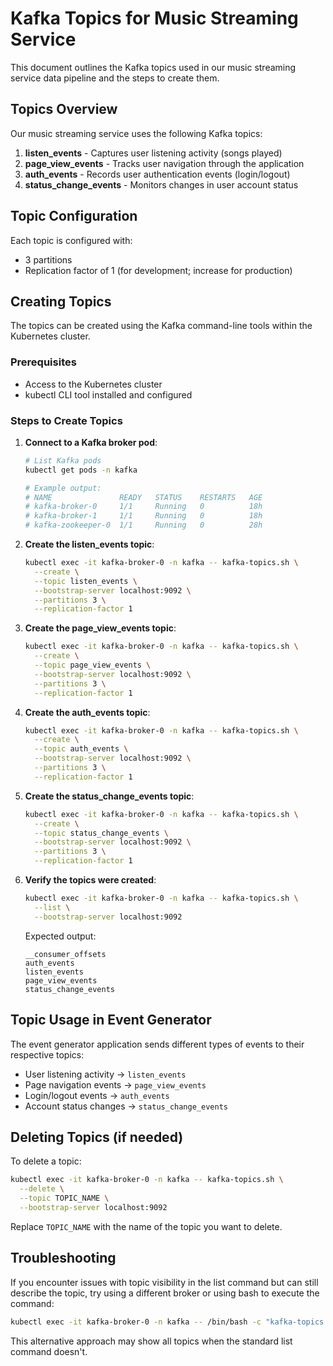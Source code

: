 # Kafka Topics for Music Streaming Service

This document outlines the Kafka topics used in our music streaming service data pipeline and the steps to create them.

## Topics Overview

Our music streaming service uses the following Kafka topics:

1. **listen_events** - Captures user listening activity (songs played)
2. **page_view_events** - Tracks user navigation through the application
3. **auth_events** - Records user authentication events (login/logout)
4. **status_change_events** - Monitors changes in user account status

## Topic Configuration

Each topic is configured with:
- 3 partitions
- Replication factor of 1 (for development; increase for production)

## Creating Topics

The topics can be created using the Kafka command-line tools within the Kubernetes cluster.

### Prerequisites

- Access to the Kubernetes cluster
- kubectl CLI tool installed and configured

### Steps to Create Topics

1. **Connect to a Kafka broker pod**:

   ```bash
   # List Kafka pods
   kubectl get pods -n kafka
   
   # Example output:
   # NAME               READY   STATUS    RESTARTS   AGE
   # kafka-broker-0     1/1     Running   0          18h
   # kafka-broker-1     1/1     Running   0          18h
   # kafka-zookeeper-0  1/1     Running   0          28h
   ```

2. **Create the listen_events topic**:

   ```bash
   kubectl exec -it kafka-broker-0 -n kafka -- kafka-topics.sh \
     --create \
     --topic listen_events \
     --bootstrap-server localhost:9092 \
     --partitions 3 \
     --replication-factor 1
   ```

3. **Create the page_view_events topic**:

   ```bash
   kubectl exec -it kafka-broker-0 -n kafka -- kafka-topics.sh \
     --create \
     --topic page_view_events \
     --bootstrap-server localhost:9092 \
     --partitions 3 \
     --replication-factor 1
   ```

4. **Create the auth_events topic**:

   ```bash
   kubectl exec -it kafka-broker-0 -n kafka -- kafka-topics.sh \
     --create \
     --topic auth_events \
     --bootstrap-server localhost:9092 \
     --partitions 3 \
     --replication-factor 1
   ```

5. **Create the status_change_events topic**:

   ```bash
   kubectl exec -it kafka-broker-0 -n kafka -- kafka-topics.sh \
     --create \
     --topic status_change_events \
     --bootstrap-server localhost:9092 \
     --partitions 3 \
     --replication-factor 1
   ```

6. **Verify the topics were created**:

   ```bash
   kubectl exec -it kafka-broker-0 -n kafka -- kafka-topics.sh \
     --list \
     --bootstrap-server localhost:9092
   ```

   Expected output:
   ```
   __consumer_offsets
   auth_events
   listen_events
   page_view_events
   status_change_events
   ```

## Topic Usage in Event Generator

The event generator application sends different types of events to their respective topics:

- User listening activity → `listen_events`
- Page navigation events → `page_view_events`
- Login/logout events → `auth_events`
- Account status changes → `status_change_events`

## Deleting Topics (if needed)

To delete a topic:

```bash
kubectl exec -it kafka-broker-0 -n kafka -- kafka-topics.sh \
  --delete \
  --topic TOPIC_NAME \
  --bootstrap-server localhost:9092
```

Replace `TOPIC_NAME` with the name of the topic you want to delete.

## Troubleshooting

If you encounter issues with topic visibility in the list command but can still describe the topic, try using a different broker or using bash to execute the command:

```bash
kubectl exec -it kafka-broker-0 -n kafka -- /bin/bash -c "kafka-topics.sh --list --bootstrap-server localhost:9092"
```

This alternative approach may show all topics when the standard list command doesn't. 